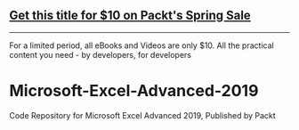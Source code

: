 ## [Get this title for $10 on Packt's Spring Sale](https://www.packt.com/V15355?utm_source=github&utm_medium=packt-github-repo&utm_campaign=spring_10_dollar_2022)
-----
For a limited period, all eBooks and Videos are only $10. All the practical content you need \- by developers, for developers

# Microsoft-Excel-Advanced-2019
Code Repository for Microsoft Excel Advanced 2019, Published by Packt
